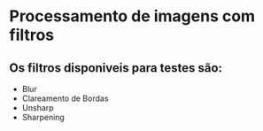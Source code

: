 # Processamento de imagens com filtros

## Os filtros disponiveis para testes são:
<ul>
  <li>Blur</li>
  <li>Clareamento de Bordas </li>
  <li>Unsharp </li>
  <li>Sharpening </li>
</ul>
